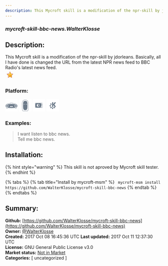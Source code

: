 ```yaml
---
description: This Mycroft skill is a modification of the npr-skill by jdorleans. Basically, all I have done is ch
---
```


### _mycroft-skill-bbc-news.WalterKlosse_  
## Description:  
This Mycroft skill is a modification of the npr-skill by jdorleans. Basically, all I have done is changed the URL from the latest NPR news feed to BBC Radio's latest news feed.  
![](../.gitbook/assets/star.png)  
  
### Platform:  
 ![Mark I](../.gitbook/assets/mark-1-icon.png)  ![Mark II](../.gitbook/assets/mark-2-icon.png)  ![Picroft](../.gitbook/assets/picroft-icon.png)  ![plasmoid](../.gitbook/assets/kde.png)   
### Examples:  
> I want listen to bbc news.  
> Tell me bbc news.  
  
## Installation:  
{% hint style="warning" %}
This skill is not aproved by Mycroft skill tester.
{% endhint %}
    
{% tabs %}
{% tab title="Install by mycroft-msm" %}
``` mycroft-msm install https://github.com/WalterKlosse/mycroft-skill-bbc-news```
{% endtab %}
  {% endtabs %}
    
## Summary:  
**Github:** [https://github.com/WalterKlosse/mycroft-skill-bbc-news](https://github.com/WalterKlosse/mycroft-skill-bbc-news)  
**Owner:** [@WalterKlosse](https://github.com/WalterKlosse)  
**Created:** 2017 Oct 08 16:45:36 UTC  **Last updated:** 2017 Oct 11 12:37:30 UTC  
**License:** GNU General Public License v3.0  
**Market status:** [Not in Market](https://market.mycroft.ai/skill/)  
**Categories:** [ uncategorized ]   
